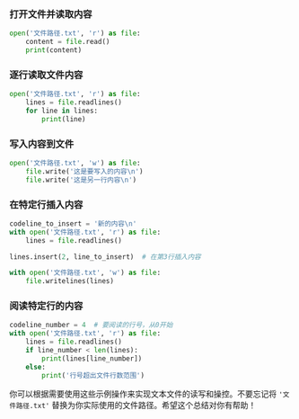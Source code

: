 ### 打开文件并读取内容

```python
open('文件路径.txt', 'r') as file:
    content = file.read()
    print(content)
```

### 逐行读取文件内容

```python
open('文件路径.txt', 'r') as file:
    lines = file.readlines()
    for line in lines:
        print(line)
```

### 写入内容到文件

```python
open('文件路径.txt', 'w') as file:
    file.write('这是要写入的内容\n')
    file.write('这是另一行内容\n')
```

### 在特定行插入内容

```python
codeline_to_insert = '新的内容\n'
with open('文件路径.txt', 'r') as file:
    lines = file.readlines()

lines.insert(2, line_to_insert)  # 在第3行插入内容

with open('文件路径.txt', 'w') as file:
    file.writelines(lines)
```

### 阅读特定行的内容

```python
codeline_number = 4  # 要阅读的行号，从0开始
with open('文件路径.txt', 'r') as file:
    lines = file.readlines()
    if line_number < len(lines):
        print(lines[line_number])
    else:
        print('行号超出文件行数范围')
```

你可以根据需要使用这些示例操作来实现文本文件的读写和操控。不要忘记将 `'文件路径.txt'` 替换为你实际使用的文件路径。希望这个总结对你有帮助！